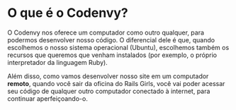 # O que é o Codenvy?

O Codenvy nos oferece um computador como outro qualquer, para podermos desenvolver nosso código. O diferencial dele é que, quando escolhemos o nosso sistema operacional (Ubuntu), escolhemos também os recursos que queremos que venham instalados (por exemplo, o próprio interpretador da linguagem Ruby).

Além disso, como vamos desenvolver nosso site em um computador **remoto**, quando você sair da oficina do Rails Girls, você vai poder acessar seu código de qualquer outro computador conectado à internet, para continuar aperfeiçoando-o.

